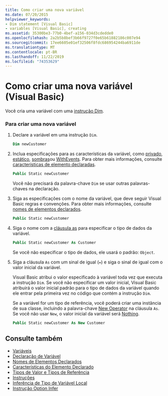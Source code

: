 ```yaml
---
title: Como criar uma nova variável
ms.date: 07/20/2015
helpviewer_keywords:
- Dim statement [Visual Basic]
- variables [Visual Basic], creating
ms.assetid: 35300be3-77b0-4bef-a156-034d3cdedde0
ms.openlocfilehash: 2a2b5b8bef3b66f9727f0e65b61882186c007e94
ms.sourcegitcommit: 17ee6605e01ef32506f8fdc686954244ba6911de
ms.translationtype: MT
ms.contentlocale: pt-BR
ms.lasthandoff: 11/22/2019
ms.locfileid: "74353629"
---
```

# <a name="how-to-create-a-new-variable-visual-basic"></a>Como criar uma nova variável (Visual Basic)

Você cria uma variável com uma [instrução Dim](../../../../visual-basic/language-reference/statements/dim-statement.md).

### <a name="to-create-a-new-variable"></a>Para criar uma nova variável

1. Declare a variável em uma instrução `Dim`.

    ```vb
    Dim newCustomer
    ```

2. Inclua especificações para as características da variável, como [privado](../../../../visual-basic/language-reference/modifiers/private.md), [estático](../../../../visual-basic/language-reference/modifiers/static.md), [sombras](../../../../visual-basic/language-reference/modifiers/shadows.md)ou [WithEvents](../../../../visual-basic/language-reference/modifiers/withevents.md). Para obter mais informações, consulte [características de elemento declaradas](../../../../visual-basic/programming-guide/language-features/declared-elements/declared-element-characteristics.md).

    ```vb
    Public Static newCustomer
    ```

    Você não precisará da palavra-chave `Dim` se usar outras palavras-chaves na declaração.

3. Siga as especificações com o nome da variável, que deve seguir Visual Basic regras e convenções. Para obter mais informações, consulte [nomes de elementos declarados](../../../../visual-basic/programming-guide/language-features/declared-elements/declared-element-names.md).

    ```vb
    Public Static newCustomer
    ```

4. Siga o nome com a [cláusula as](../../../../visual-basic/language-reference/statements/as-clause.md) para especificar o tipo de dados da variável.

    ```vb
    Public Static newCustomer As Customer
    ```

    Se você não especificar o tipo de dados, ele usará o padrão: `Object`.

5. Siga a cláusula `As` com um sinal de igual (`=`) e siga o sinal de igual com o valor inicial da variável.

    Visual Basic atribui o valor especificado à variável toda vez que executa a instrução `Dim`. Se você não especificar um valor inicial, Visual Basic atribuirá o valor inicial padrão para o tipo de dados da variável quando ele entrar pela primeira vez no código que contém a instrução `Dim`.

    Se a variável for um tipo de referência, você poderá criar uma instância de sua classe, incluindo a palavra-chave [New Operator](../../../../visual-basic/language-reference/operators/new-operator.md) na cláusula `As`. Se você não usar `New`, o valor inicial da variável será [Nothing](../../../../visual-basic/language-reference/nothing.md).

    ```vb
    Public Static newCustomer As New Customer
    ```

## <a name="see-also"></a>Consulte também

- [Variáveis](../../../../visual-basic/programming-guide/language-features/variables/index.md)
- [Declaração de Variável](../../../../visual-basic/programming-guide/language-features/variables/variable-declaration.md)
- [Nomes de Elementos Declarados](../../../../visual-basic/programming-guide/language-features/declared-elements/declared-element-names.md)
- [Características do Elemento Declarado](../../../../visual-basic/programming-guide/language-features/declared-elements/declared-element-characteristics.md)
- [Tipos de Valor e Tipos de Referência](../../../../visual-basic/programming-guide/language-features/data-types/value-types-and-reference-types.md)
- [Instruções](../../../../visual-basic/language-reference/statements/index.md)
- [Inferência de Tipo de Variável Local](../../../../visual-basic/programming-guide/language-features/variables/local-type-inference.md)
- [Instrução Option Infer](../../../../visual-basic/language-reference/statements/option-infer-statement.md)
